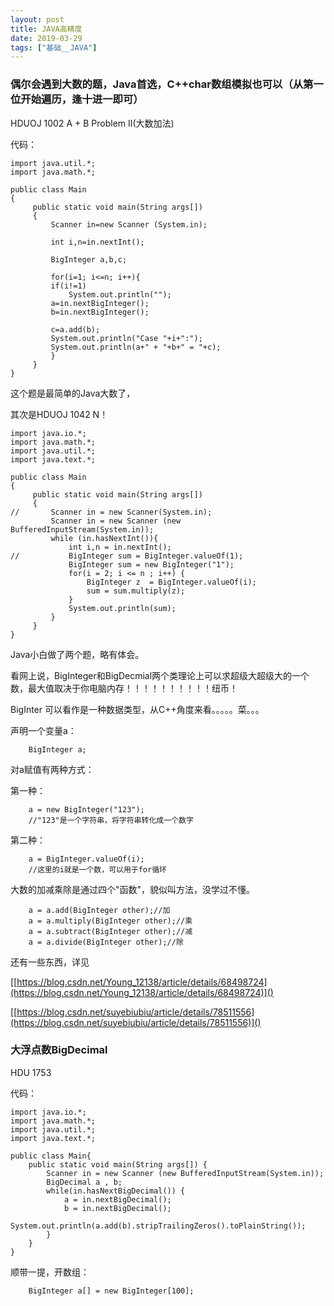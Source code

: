 ```yaml
---
layout: post
title: JAVA高精度
date: 2019-03-29
tags: ["基础__JAVA"]
---
```


<!-- wp:heading {"level":3} -->

### 偶尔会遇到大数的题，Java首选，C++char数组模拟也可以（从第一位开始遍历，逢十进一即可）

<!-- /wp:heading -->

<!-- wp:paragraph -->

HDUOJ 1002 A + B Problem II(大数加法)

<!-- /wp:paragraph -->

<!-- wp:paragraph -->

代码：

<!-- /wp:paragraph -->

<!-- wp:code -->

    import java.util.*;
    import java.math.*;

    public class Main
    { 
         public static void main(String args[]) 
         { 
             Scanner in=new Scanner (System.in);

             int i,n=in.nextInt();

             BigInteger a,b,c;

             for(i=1; i<=n; i++){
             if(i!=1)
                 System.out.println("");
             a=in.nextBigInteger();
             b=in.nextBigInteger();

             c=a.add(b);
             System.out.println("Case "+i+":");
             System.out.println(a+" + "+b+" = "+c);
             }  
         } 
    } 

<!-- /wp:code -->

<!-- wp:paragraph -->

这个题是最简单的Java大数了，

<!-- /wp:paragraph -->

<!-- wp:paragraph -->

其次是HDUOJ 1042 N！

<!-- /wp:paragraph -->

<!-- wp:code -->

    import java.io.*;
    import java.math.*;
    import java.util.*;
    import java.text.*;

    public class Main
    { 
         public static void main(String args[]) 
         { 
    //       Scanner in = new Scanner(System.in);
             Scanner in = new Scanner (new BufferedInputStream(System.in));
             while (in.hasNextInt()){
                 int i,n = in.nextInt();
    //           BigInteger sum = BigInteger.valueOf(1);
                 BigInteger sum = new BigInteger("1");
                 for(i = 2; i <= n ; i++) {
                     BigInteger z  = BigInteger.valueOf(i);
                     sum = sum.multiply(z);
                 }
                 System.out.println(sum);
             }
         } 
    } 

<!-- /wp:code -->

<!-- wp:paragraph -->

Java小白做了两个题，略有体会。

<!-- /wp:paragraph -->

<!-- wp:paragraph -->

看网上说，BigInteger和BigDecmial两个类理论上可以求超级大超级大的一个数，最大值取决于你电脑内存！！！！！！！！！！纽币！

<!-- /wp:paragraph -->

<!-- wp:paragraph -->

BigInter 可以看作是一种数据类型，从C++角度来看。。。。。菜。。。

<!-- /wp:paragraph -->

<!-- wp:paragraph -->

声明一个变量a：

<!-- /wp:paragraph -->

<!-- wp:code -->

        BigInteger a;

<!-- /wp:code -->

<!-- wp:paragraph -->

对a赋值有两种方式：

<!-- /wp:paragraph -->

<!-- wp:paragraph -->

第一种：

<!-- /wp:paragraph -->

<!-- wp:code -->

        a = new BigInteger("123");
        //"123"是一个字符串，将字符串转化成一个数字

<!-- /wp:code -->

<!-- wp:paragraph -->

第二种：

<!-- /wp:paragraph -->

<!-- wp:code -->

        a = BigInteger.valueOf(i); 
        //这里的i就是一个数，可以用于for循环

<!-- /wp:code -->

<!-- wp:paragraph -->

大数的加减乘除是通过四个"函数"，貌似叫方法，没学过不懂。

<!-- /wp:paragraph -->

<!-- wp:code -->

        a = a.add(BigInteger other);//加
        a = a.multiply(BigInteger other);//乘
        a = a.subtract(BigInteger other);//减
        a = a.divide(BigInteger other);//除

<!-- /wp:code -->

<!-- wp:paragraph -->

还有一些东西，详见

<!-- /wp:paragraph -->

<!-- wp:paragraph -->

[[https://blog.csdn.net/Young_12138/article/details/68498724](https://blog.csdn.net/Young_12138/article/details/68498724)]()

<!-- /wp:paragraph -->

<!-- wp:paragraph -->

[[https://blog.csdn.net/suyebiubiu/article/details/78511556](https://blog.csdn.net/suyebiubiu/article/details/78511556)]()

<!-- /wp:paragraph -->

<!-- wp:heading {"level":3} -->

### 大浮点数BigDecimal

<!-- /wp:heading -->

<!-- wp:paragraph -->

HDU 1753

<!-- /wp:paragraph -->

<!-- wp:paragraph -->

代码：

<!-- /wp:paragraph -->

<!-- wp:code -->

    import java.io.*;
    import java.math.*;
    import java.util.*;
    import java.text.*;

    public class Main{
        public static void main(String args[]) {
            Scanner in = new Scanner (new BufferedInputStream(System.in));
            BigDecimal a , b;
            while(in.hasNextBigDecimal()) {
                a = in.nextBigDecimal();
                b = in.nextBigDecimal();
                System.out.println(a.add(b).stripTrailingZeros().toPlainString());
            }   
        }
    }

<!-- /wp:code -->

<!-- wp:paragraph -->

顺带一提，开数组：

<!-- /wp:paragraph -->

<!-- wp:code -->

        BigInteger a[] = new BigInteger[100];

<!-- /wp:code -->